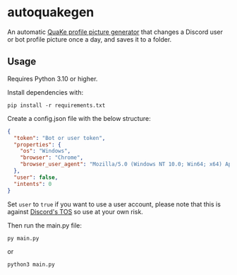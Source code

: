 # autoquakegen

An automatic [QuaKe profile picture generator](https://thefakequake.github.io/) that changes a Discord user or bot
profile picture once a day, and saves it to a folder.

## Usage

Requires Python 3.10 or higher.

Install dependencies with:
```
pip install -r requirements.txt
```

Create a config.json file with the below structure:
```json
{
  "token": "Bot or user token",
  "properties": {
    "os": "Windows",
    "browser": "Chrome",
    "browser_user_agent": "Mozilla/5.0 (Windows NT 10.0; Win64; x64) AppleWebKit/537.36 (KHTML, like Gecko) Chrome/106.0.0.0 Safari/537.36"
  },
  "user": false,
  "intents": 0
}
```

Set `user` to `true` if you want to use a user account, please note that this is against [Discord's TOS](https://discord.com/terms) so use at your own risk.

Then run the main.py file:
```
py main.py
```
or
```
python3 main.py
```